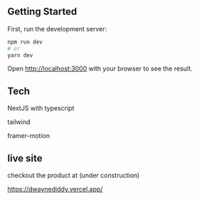 ## Getting Started

First, run the development server:

```bash
npm run dev
# or
yarn dev
```

Open [http://localhost:3000](http://localhost:3000) with your browser to see the result.


## Tech

NextJS with typescript

tailwind

framer-motion

## live site

checkout the product at (under construction)

https://dwaynediddy.vercel.app/


